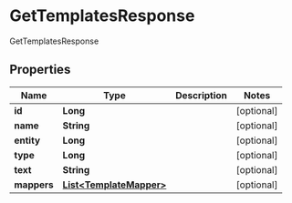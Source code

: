 

# GetTemplatesResponse

GetTemplatesResponse
## Properties

Name | Type | Description | Notes
------------ | ------------- | ------------- | -------------
**id** | **Long** |  |  [optional]
**name** | **String** |  |  [optional]
**entity** | **Long** |  |  [optional]
**type** | **Long** |  |  [optional]
**text** | **String** |  |  [optional]
**mappers** | [**List&lt;TemplateMapper&gt;**](TemplateMapper.md) |  |  [optional]




